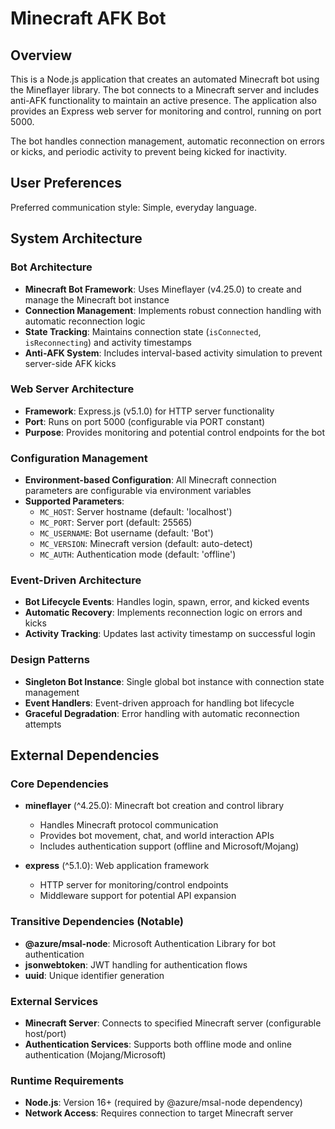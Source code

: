# Minecraft AFK Bot

## Overview

This is a Node.js application that creates an automated Minecraft bot using the Mineflayer library. The bot connects to a Minecraft server and includes anti-AFK functionality to maintain an active presence. The application also provides an Express web server for monitoring and control, running on port 5000.

The bot handles connection management, automatic reconnection on errors or kicks, and periodic activity to prevent being kicked for inactivity.

## User Preferences

Preferred communication style: Simple, everyday language.

## System Architecture

### Bot Architecture
- **Minecraft Bot Framework**: Uses Mineflayer (v4.25.0) to create and manage the Minecraft bot instance
- **Connection Management**: Implements robust connection handling with automatic reconnection logic
- **State Tracking**: Maintains connection state (`isConnected`, `isReconnecting`) and activity timestamps
- **Anti-AFK System**: Includes interval-based activity simulation to prevent server-side AFK kicks

### Web Server Architecture
- **Framework**: Express.js (v5.1.0) for HTTP server functionality
- **Port**: Runs on port 5000 (configurable via PORT constant)
- **Purpose**: Provides monitoring and potential control endpoints for the bot

### Configuration Management
- **Environment-based Configuration**: All Minecraft connection parameters are configurable via environment variables
- **Supported Parameters**:
  - `MC_HOST`: Server hostname (default: 'localhost')
  - `MC_PORT`: Server port (default: 25565)
  - `MC_USERNAME`: Bot username (default: 'Bot')
  - `MC_VERSION`: Minecraft version (default: auto-detect)
  - `MC_AUTH`: Authentication mode (default: 'offline')

### Event-Driven Architecture
- **Bot Lifecycle Events**: Handles login, spawn, error, and kicked events
- **Automatic Recovery**: Implements reconnection logic on errors and kicks
- **Activity Tracking**: Updates last activity timestamp on successful login

### Design Patterns
- **Singleton Bot Instance**: Single global bot instance with connection state management
- **Event Handlers**: Event-driven approach for handling bot lifecycle
- **Graceful Degradation**: Error handling with automatic reconnection attempts

## External Dependencies

### Core Dependencies
- **mineflayer** (^4.25.0): Minecraft bot creation and control library
  - Handles Minecraft protocol communication
  - Provides bot movement, chat, and world interaction APIs
  - Includes authentication support (offline and Microsoft/Mojang)

- **express** (^5.1.0): Web application framework
  - HTTP server for monitoring/control endpoints
  - Middleware support for potential API expansion

### Transitive Dependencies (Notable)
- **@azure/msal-node**: Microsoft Authentication Library for bot authentication
- **jsonwebtoken**: JWT handling for authentication flows
- **uuid**: Unique identifier generation

### External Services
- **Minecraft Server**: Connects to specified Minecraft server (configurable host/port)
- **Authentication Services**: Supports both offline mode and online authentication (Mojang/Microsoft)

### Runtime Requirements
- **Node.js**: Version 16+ (required by @azure/msal-node dependency)
- **Network Access**: Requires connection to target Minecraft server